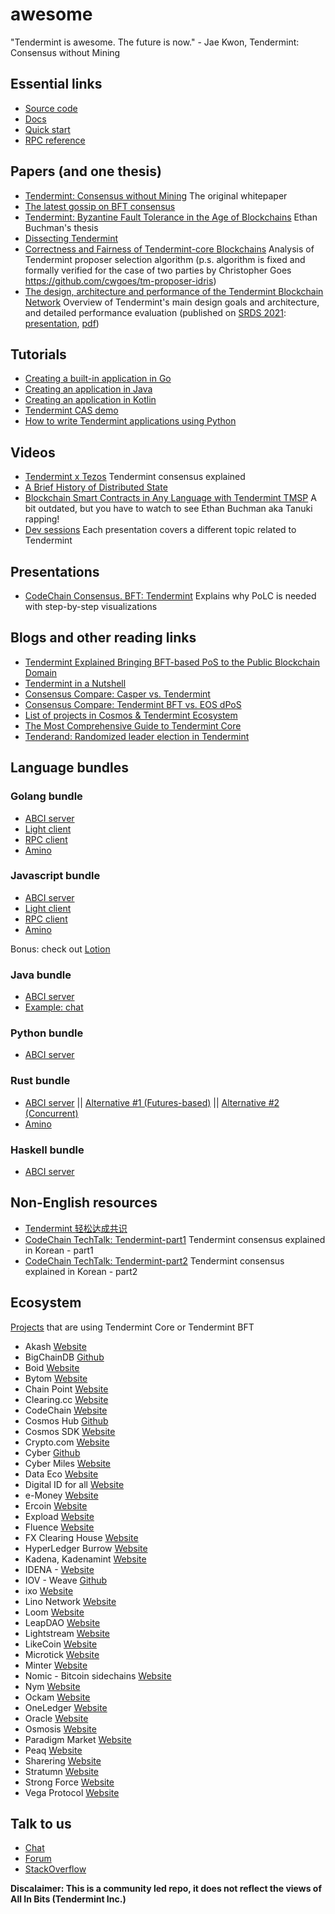# awesome

"Tendermint is awesome. The future is now." - Jae Kwon, Tendermint: Consensus without Mining

## Essential links

- [Source code](https://github.com/tendermint/tendermint/)
- [Docs](https://tendermint.com/docs/)
- [Quick start](https://tendermint.com/docs/introduction/quick-start.html)
- [RPC reference](https://tendermint.com/rpc/)

## Papers (and one thesis)

- [Tendermint: Consensus without Mining](https://cdn.relayto.com/media/files/LPgoWO18TCeMIggJVakt_tendermint.pdf) The original whitepaper
- [The latest gossip on BFT consensus](https://arxiv.org/abs/1807.04938)
- [Tendermint: Byzantine Fault Tolerance in the Age of Blockchains](https://allquantor.at/blockchainbib/pdf/buchman2016tendermint.pdf) Ethan Buchman's thesis
- [Dissecting Tendermint](https://arxiv.org/abs/1809.09858)
- [Correctness and Fairness of Tendermint-core Blockchains](https://arxiv.org/abs/1805.08429) Analysis of Tendermint proposer selection algorithm (p.s. algorithm is fixed and formally verified for the case of two parties by Christopher Goes https://github.com/cwgoes/tm-proposer-idris)
- [The design, architecture and performance of the Tendermint Blockchain Network](https://doi.org/10.1109/SRDS53918.2021.00012) Overview of Tendermint's main design goals and architecture, and detailed performance evaluation (published on [SRDS 2021](https://srds21.cse.msu.edu/): [presentation](https://youtu.be/Wkket1UldYc), [pdf](https://www.inf.usi.ch/faculty/pedone/Paper/2021/srds2021a.pdf))

## Tutorials

- [Creating a built-in application in Go](https://docs.tendermint.com/master/tutorials/go-built-in.html)
- [Creating an application in Java](https://docs.tendermint.com/master/guides/java.html)
- [Creating an application in Kotlin](https://docs.tendermint.com/master/guides/kotlin.html)
- [Tendermint CAS demo](https://github.com/6thc/tendermint-cas-demo)
- [How to write Tendermint applications using Python](https://medium.com/coinmonks/how-to-write-tendermint-applications-using-python-d8dde304e339)

## Videos

- [Tendermint x Tezos](https://www.youtube.com/watch?v=7L01IxKlVu0) Tendermint consensus explained
- [A Brief History of Distributed State](https://www.youtube.com/watch?v=ocLp8AL8acQ)
- [Blockchain Smart Contracts in Any Language with Tendermint TMSP](https://www.youtube.com/watch?v=9krAQzN6tbc) A bit outdated, but you have to watch to see Ethan Buchman aka Tanuki rapping!
- [Dev sessions](https://www.youtube.com/watch?v=YBZjecfjeIk&list=PLdQIb0qr3pnBbG5ZG-0gr3zM86_s8Rpqv) Each presentation covers a different topic related to Tendermint

## Presentations

- [CodeChain Consensus. BFT: Tendermint](https://docs.google.com/presentation/d/1k0CbJQBHoMJkuOXdAKHFw9dcaXES_3dFYnCp1I1bm2M/edit) Explains why PoLC is needed with step-by-step visualizations

## Blogs and other reading links

- [Tendermint Explained Bringing BFT-based PoS to the Public Blockchain Domain](https://blog.cosmos.network/tendermint-explained-bringing-bft-based-pos-to-the-public-blockchain-domain-f22e274a0fdb)
- [Tendermint in a Nutshell](https://blog.cosmos.network/tendermint-in-a-nutshell-39d9f7f66ad7)
- [Consensus Compare: Casper vs. Tendermint](https://blog.cosmos.network/consensus-compare-casper-vs-tendermint-6df154ad56ae)
- [Consensus Compare: Tendermint BFT vs. EOS dPoS](https://blog.cosmos.network/consensus-compare-tendermint-bft-vs-eos-dpos-46c5bca7204b)
- [List of projects in Cosmos & Tendermint Ecosystem](https://forum.cosmos.network/t/list-of-projects-in-cosmos-tendermint-ecosystem/243)
- [The Most Comprehensive Guide to Tendermint Core](https://blockgeeks.com/guides/ultimate-guide-tendermint/)
- [Tenderand: Randomized leader election in Tendermint](https://medium.com/codechain/tenderand-randomized-leader-election-in-tendermint-a3663d863479)


## Language bundles

### Golang bundle

- [ABCI server](https://godoc.org/github.com/tendermint/tendermint/abci/server)
- [Light client](https://godoc.org/github.com/tendermint/tendermint/lite)
- [RPC client](https://godoc.org/github.com/tendermint/tendermint/rpc/client)
- [Amino](https://github.com/tendermint/go-amino)

### Javascript bundle

- [ABCI server](https://github.com/tendermint/js-abci)
- [Light client](https://github.com/nomic-io/js-tendermint)
- [RPC client](https://github.com/nomic-io/js-tendermint)
- [Amino](https://github.com/cybercongress/js-amino)

Bonus: check out [Lotion](https://github.com/nomic-io/lotion)

### Java bundle

- [ABCI server](https://github.com/jTendermint/jabci)
- [Example: chat](https://github.com/wolfposd/TMChat)

### Python bundle

- [ABCI server](https://github.com/davebryson/py-abci)

### Rust bundle

- [ABCI server](https://github.com/tendermint/rust-abci) || [Alternative #1 (Futures-based)](https://github.com/devashishdxt/abci-rs) || [Alternative #2 (Concurrent)](https://github.com/nomic-io/abci2)
- [Amino](https://github.com/tendermint/amino_rs)

### Haskell bundle

- [ABCI server](https://github.com/f-o-a-m/hs-abci)

## Non-English resources

- [Tendermint 轻松达成共识](https://www.youtube.com/watch?v=c6eoPPunVVA)
- [CodeChain TechTalk: Tendermint-part1](https://www.youtube.com/watch?v=E9UegvmjP0o) Tendermint consensus explained in Korean - part1
- [CodeChain TechTalk: Tendermint-part2](https://www.youtube.com/watch?v=HhTK2DqSgd0) Tendermint consensus explained in Korean - part2

## Ecosystem

[Projects](http://cosmonauts.world) that are using Tendermint Core or Tendermint BFT

- Akash [Website](https://akash.network/)
- BigChainDB [Github](https://github.com/bigchaindb/bigchaindb)
- Boid [Website](https://www.boid.com/)
- Bytom [Website](https://bytom.io/)
- Chain Point [Website](https://chainpoint.org/)
- Clearing.cc [Website](https://www.clearing.cc/)
- CodeChain [Website](https://codechain.io/)
- Cosmos Hub [Github](https://github.com/cosmos/gaia)
- Cosmos SDK [Website](https://cosmos.network/)
- Crypto.com [Website](https://crypto.com/)
- Cyber [Github](https://github.com/cybercongress/cyberd)
- Cyber Miles [Website](https://www.cybermiles.io/en-us/)
- Data Eco [Website](https://data.eco/)
- Digital ID for all [Website](https://www.digitalid.or.th/)
- e-Money [Website](https://e-money.com/)
- Ercoin [Website](https://ercoin.tech/)
- Expload [Website](https://expload.com/en)
- Fluence [Website](https://fluence.network/)
- FX Clearing House [Website](https://fxclr.com/#)
- HyperLedger Burrow [Website](https://www.hyperledger.org/projects/hyperledger-burrow)
- Kadena, Kadenamint [Website](https://kadena.io/en/)
- IDENA - [Website](http://idena.io/)
- IOV - Weave [Github](https://github.com/iov-one/weave)
- ixo [Website](http://ixo.world/)
- Lino Network [Website](https://lino.network/)
- Loom [Website](https://loomx.io/)
- LeapDAO [Website](https://leapdao.org/)
- Lightstream [Website](https://www.lightstreams.network/)
- LikeCoin [Website](https://like.co/)
- Microtick [Website](https://www.microtick.zone)
- Minter [Website](https://www.minter.network)
- Nomic - Bitcoin sidechains [Website](https://nomic.io/)
- Nym [Website](https://nymtech.net/)
- Ockam [Website](https://www.ockam.io/)
- OneLedger [Website](https://www.oneledger.io/)
- Oracle [Website](https://www.oracle.com/index.html)
- Osmosis [Website](https://www.osmosis.zone)
- Paradigm Market [Website](https://paradigm.market/)
- Peaq [Website](https://peaq.io/)
- Sharering [Website](https://sharering.network/en)
- Stratumn [Website](https://stratumn.com/)
- Strong Force [Website](https://www.strongforce.io/)
- Vega Protocol [Website](https://vegaprotocol.io/)

## Talk to us

- [Chat](https://riot.im/app/#/room/#tendermint:matrix.org)
- [Forum](https://forum.cosmos.network/c/tendermint)
- [StackOverflow](https://stackoverflow.com/questions/tagged/tendermint)

**Discalaimer: This is a community led repo, it does not reflect the views of All In Bits (Tendermint Inc.)**
